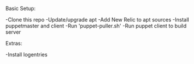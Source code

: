 Basic Setup:

-Clone this repo
-Update/upgrade apt
-Add New Relic to apt sources
-Install puppetmaster and client
-Run 'puppet-puller.sh'
-Run puppet client to build server

Extras:

-Install logentries
